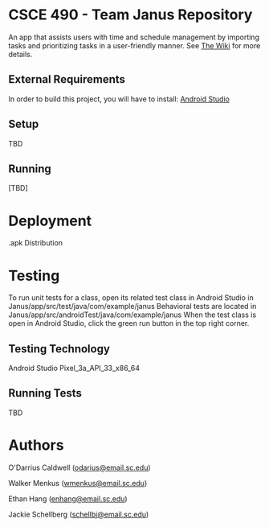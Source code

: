 # CSCE 490 - Team Janus Repository
An app that assists users with time and schedule management by 
importing tasks and prioritizing tasks in a user-friendly manner.
See [The Wiki](https://github.com/SCCapstone/Janus/wiki/Design) for more details.

## External Requirements 
In order to build this project, you will have to install:
[Android Studio](https://developer.android.com/studio?gclid=CjwKCAjwwL6aBhBlEiwADycBIOz3YIYs4PJmKeNib_s6k3JMAbtTplALm8hcMsxh7oyoLt05ShGCgxoCAYQQAvD_BwE&gclsrc=aw.ds)

## Setup
TBD

## Running
[TBD]

# Deployment
.apk Distribution

# Testing
To run unit tests for a class, open its related test class in Android Studio in Janus/app/src/test/java/com/example/janus
Behavioral tests are located in Janus/app/src/androidTest/java/com/example/janus
When the test class is open in Android Studio, click the green run button in the top right corner.

## Testing Technology
Android Studio Pixel_3a_API_33_x86_64

## Running Tests
TBD

# Authors

O'Darrius Caldwell (odarius@email.sc.edu)

Walker Menkus (wmenkus@email.sc.edu)

Ethan Hang (enhang@email.sc.edu)

Jackie Schellberg (schellbj@email.sc.edu)
